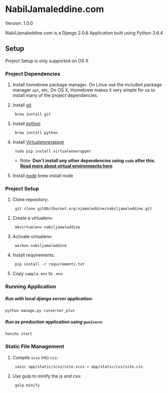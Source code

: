 # NabilJamaleddine.com

Version: 1.0.0

NabilJamaleddine.com is a Django 2.0.6 Application built using Python 3.6.4

## Setup

Project Setup is only supported on OS X

### Project Dependencies
1. Install homebrew package manager. On Linux use the included package manager `apt`, etc.
On OS X, Homebrew makes it very simple for us to install many of the project dependencies.

2. Install [git](https://git-scm.com/)

        brew install git

3. Install [python](https://www.python.org/)

        brew install python

4. Install [Virtualenvwrapper](https://virtualenvwrapper.readthedocs.org/en/latest/index.html)

        sudo pip install virtualenvwrapper

    * Note: **Don't install any other dependencies using `sudo` after this. [Read more about virtual environments here](http://docs.python-guide.org/en/latest/dev/virtualenvs/)**

6. Install [node](https://nodejs.org/en/)
        brew install node


### Project Setup
1. Clone repository:

        git clone git@bitbucket.org:njamaleddine/nabiljamaleddine.git

2. Create a virtualenv:

        mkvirtualenv nabiljamaleddine

3. Activate virtualenv:

        workon nabiljamaleddine

4. Install requirements:

        pip install -r requirements.txt

5. Copy `sample.env` to `.env`


### Running Application
##### Run with local django server application:
    python manage.py runserver_plus

##### Run as production application using `gunicorn`:
    honcho start


### Static File Management
1. Compile `scss` into `css`:

        sassc app/static/scss/site.scss > app/static/css/site.css

2. Use gulp to minify the js and css:

        gulp minify
